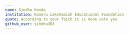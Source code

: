 ```yaml
---
name: Sindhu Konda
institution: Koneru Lakshmaiah Educational Foundation
quote: According to your faith it is done unto you
github_user: sindhu303
---
```


